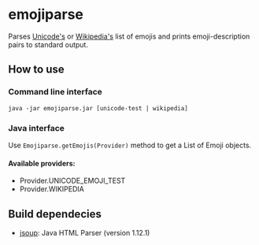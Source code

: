 # emojiparse
Parses [Unicode's](https://unicode.org/Public/emoji/latest/emoji-test.txt) or [Wikipedia's](https://en.wikipedia.org/wiki/Emoji) list of emojis and prints emoji-description pairs to standard output.

## How to use

### Command line interface

```
java -jar emojiparse.jar [unicode-test | wikipedia]
```

### Java interface

Use `Emojiparse.getEmojis(Provider)` method to get a List of Emoji objects.

#### Available providers:

* Provider.UNICODE_EMOJI_TEST
* Provider.WIKIPEDIA

## Build dependecies

* [jsoup](https://jsoup.org/): Java HTML Parser (version 1.12.1)